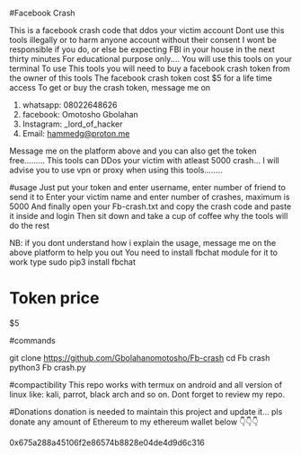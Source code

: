 #Facebook Crash

 This is a facebook crash code that ddos your victim account
 Dont use this tools illegally or to harm anyone account without their consent
 I wont be responsible if you do, or else be expecting FBI in your house in the next thirty minutes
 For educational purpose only....
 You will use this tools on your terminal
 To use This tools you will need to buy a facebook crash token from the owner of this tools
 The facebook crash token cost $5 for a life time access
 To get or buy the crash token, message me on

 1) whatsapp: 08022648626
 2) facebook: Omotosho Gbolahan
 3) Instagram: _lord_of_hacker
 4) Email: hammedg@proton.me
 
 Message me on the platform above and you can also get the token free.........
 This tools can DDos your victim with atleast 5000 crash...
 I will advise you to use vpn or proxy when using this tools........

#usage
 Just put your token and enter username, enter number of friend to send it to
 Enter your victim name and enter number of crashes, maximum is 5000
 And finally open your Fb-crash.txt and copy the crash code and paste it inside and login 
 Then sit down and take a cup of coffee why the tools will do the rest

 NB: if you dont understand how i explain the usage, message me on the above platform to help you out
     You need to install fbchat module for it to work
     type sudo pip3 install fbchat

# Token price
  $5

#commands

  git clone https://github.com/Gbolahanomotosho/Fb-crash
  cd Fb crash
  python3 Fb crash.py

#compactibility
This repo works with termux on android and all version of linux like: kali, parrot, black arch and so on.
Dont forget to review my repo.


#Donations
donation is needed to maintain this project and update it...
pls donate any amount of Ethereum to my ethereum wallet below 👇👇👇 

0x675a288a45106f2e86574b8828e04de4d9d6c316
